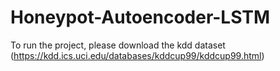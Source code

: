 # Honeypot-Autoencoder-LSTM
To run the project, please download the kdd dataset (https://kdd.ics.uci.edu/databases/kddcup99/kddcup99.html)